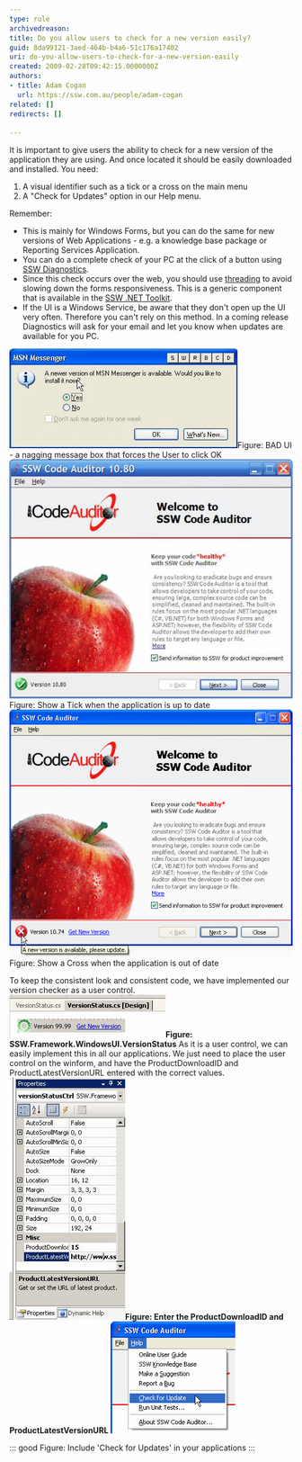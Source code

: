 ```yaml
---
type: rule
archivedreason: 
title: Do you allow users to check for a new version easily?
guid: 8da99121-3aed-464b-b4a6-51c176a17402
uri: do-you-allow-users-to-check-for-a-new-version-easily
created: 2009-02-28T09:42:15.0000000Z
authors:
- title: Adam Cogan
  url: https://ssw.com.au/people/adam-cogan
related: []
redirects: []

---
```


It is important to give users the ability to check for a new version of the application they are using. And once located it should be easily downloaded and installed. You need:

1. A visual identifier such as a tick or a cross on the main menu
2. A "Check for Updates" option in our Help menu.


<!--endintro-->

Remember:

* This is mainly for Windows Forms, but you can do the same for new versions of Web Applications - e.g. a knowledge base package or Reporting Services Application.
* You can do a complete check of your PC at the click of a button using [SSW Diagnostics](http://www.ssw.com.au/ssw/Diagnostics/Default.aspx).
* Since this check occurs over the web, you should use [threading](http://www.ssw.com.au/ssw/Standards/Rules/RulesToBetterWindowsForms.aspx#GuiThreading) to avoid slowing down the forms responsiveness. This is a generic component that is available in the [SSW .NET Toolkit](http://www.ssw.com.au/ssw/NETToolkit/Default.aspx).
* If the UI is a Windows Service, be aware that they don't open up the UI very often. Therefore you can't rely on this method. In a coming release Diagnostics will ask for your email and let you know when updates are available for you PC.

![Check for Updates](MSN.gif)Figure: BAD UI - a nagging message box that forces the User to click OK 
![ ](GoodUI.gif) Figure: Show a Tick when the application is up to date 
![ ](BadUI.gif) Figure: Show a Cross when the application is out of date 

To keep the consistent look and consistent code, we have implemented our version checker as a user control.
![ ](VersionStatusControl.gif)**Figure: SSW.Framework.WindowsUI.VersionStatus** 
As it is a user control, we can easily implement this in all our applications. We just need to place the user control on the winform, and have the ProductDownloadID and ProductLatestVersionURL entered with the correct values.
![ ](VersionStatusProperties.gif)**Figure: Enter the ProductDownloadID and ProductLatestVersionURL** 
![Check for Updates](CheckForUpdate.gif)


::: good
Figure: Include 'Check for Updates' in your applications
:::
